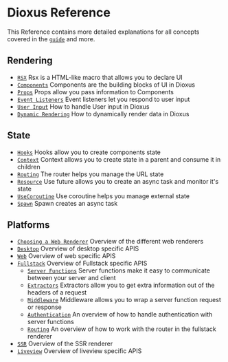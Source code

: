 # Dioxus Reference

This Reference contains more detailed explanations for all concepts covered in the [`guide`](../guide/index.md) and more.

## Rendering

- [`RSX`](rsx.md) Rsx is a HTML-like macro that allows you to declare UI
- [`Components`](components.md) Components are the building blocks of UI in Dioxus
- [`Props`](component_props.md) Props allow you pass information to Components
- [`Event Listeners`](event_handlers.md) Event listeners let you respond to user input
- [`User Input`](user_input.md) How to handle User input in Dioxus
- [`Dynamic Rendering`](dynamic_rendering.md) How to dynamically render data in Dioxus

## State

- [`Hooks`](hooks.md) Hooks allow you to create components state
- [`Context`](context.md) Context allows you to create state in a parent and consume it in children
- [`Routing`](router.md) The router helps you manage the URL state
- [`Resource`](use_resource.md) Use future allows you to create an async task and monitor it's state
- [`UseCoroutine`](use_coroutine.md) Use coroutine helps you manage external state
- [`Spawn`](spawn.md) Spawn creates an async task

## Platforms

- [`Choosing a Web Renderer`](choosing_a_web_renderer.md) Overview of the different web renderers
- [`Desktop`](desktop/index.md) Overview of desktop specific APIS
- [`Web`](web/index.md) Overview of web specific APIS
- [`Fullstack`](fullstack/index.md) Overview of Fullstack specific APIS
    - [`Server Functions`](fullstack/server_functions.md) Server functions make it easy to communicate between your server and client
    - [`Extractors`](fullstack/extractors.md) Extractors allow you to get extra information out of the headers of a request
    - [`Middleware`](fullstack/middleware.md) Middleware allows you to wrap a server function request or response
    - [`Authentication`](fullstack/authentication.md) An overview of how to handle authentication with server functions
    - [`Routing`](fullstack/routing.md) An overview of how to work with the router in the fullstack renderer
- [`SSR`](ssr.md) Overview of the SSR renderer
- [`Liveview`](liveview.md) Overview of liveview specific APIS

